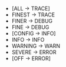 - [ALL    -> TRACE]
- FINEST  -> TRACE
- FINER   -> DEBUG
- FINE    -> DEBUG
- [CONFIG -> INFO]
- INFO    -> INFO
- WARNING -> WARN
- SEVERE  -> ERROR
- [OFF    -> ERROR]
